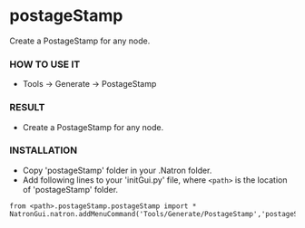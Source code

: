 # postageStamp

Create a PostageStamp for any node.

### HOW TO USE IT

* Tools -> Generate -> PostageStamp

### RESULT

* Create a PostageStamp for any node.

### INSTALLATION

* Copy 'postageStamp' folder in your .Natron folder.
* Add following lines to your 'initGui.py' file, where ``<path>`` is the location of 'postageStamp' folder.

```
from <path>.postageStamp.postageStamp import *
NatronGui.natron.addMenuCommand('Tools/Generate/PostageStamp','postageStamp')